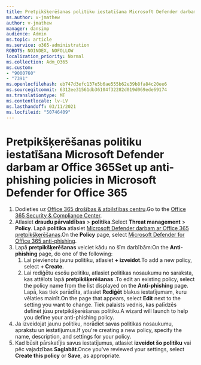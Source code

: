 ```yaml
---
title: Pretpikšķerēšanas politiku iestatīšana Microsoft Defender darbam ar Office 365
ms.author: v-jmathew
author: v-jmathew
manager: dansimp
audience: Admin
ms.topic: article
ms.service: o365-administration
ROBOTS: NOINDEX, NOFOLLOW
localization_priority: Normal
ms.collection: Adm_O365
ms.custom:
- "9000760"
- "7391"
ms.openlocfilehash: eb747d3efc137e5b6ae555b62e39b8fa84c20ee6
ms.sourcegitcommit: 6312ee31561db36104f32282d019d069ede69174
ms.translationtype: MT
ms.contentlocale: lv-LV
ms.lasthandoff: 03/11/2021
ms.locfileid: "50746409"
---
```

# <a name="set-up-anti-phishing-policies-in-microsoft-defender-for-office-365"></a><span data-ttu-id="af5b1-102">Pretpikšķerēšanas politiku iestatīšana Microsoft Defender darbam ar Office 365</span><span class="sxs-lookup"><span data-stu-id="af5b1-102">Set up anti-phishing policies in Microsoft Defender for Office 365</span></span>

1. <span data-ttu-id="af5b1-103">Dodieties uz [Office 365 drošības & atbilstības centru](https://go.microsoft.com/fwlink/p/?linkid=2077143).</span><span class="sxs-lookup"><span data-stu-id="af5b1-103">Go to the [Office 365 Security & Compliance Center](https://go.microsoft.com/fwlink/p/?linkid=2077143).</span></span>
2. <span data-ttu-id="af5b1-104">Atlasiet **draudu pārvaldības**  >  **politika**.</span><span class="sxs-lookup"><span data-stu-id="af5b1-104">Select **Threat management** > **Policy**.</span></span> <span data-ttu-id="af5b1-105">Lapā **politika** atlasiet [Microsoft Defender darbam ar Office 365 pretpikšķerēšanas](https://go.microsoft.com/fwlink/?linkid=2101369).</span><span class="sxs-lookup"><span data-stu-id="af5b1-105">On the **Policy** page, select [Microsoft Defender for Office 365 anti-phishing](https://go.microsoft.com/fwlink/?linkid=2101369).</span></span>
3. <span data-ttu-id="af5b1-106">Lapā **pretpikšķerēšanas** veiciet kādu no šīm darbībām:</span><span class="sxs-lookup"><span data-stu-id="af5b1-106">On the **Anti-phishing** page, do one of the following:</span></span>
    1. <span data-ttu-id="af5b1-107">Lai pievienotu jaunu politiku, atlasiet **+ izveidot**.</span><span class="sxs-lookup"><span data-stu-id="af5b1-107">To add a new policy, select **+ Create**.</span></span>
    1. <span data-ttu-id="af5b1-108">Lai rediģētu esošu politiku, atlasiet politikas nosaukumu no saraksta, kas attēlots lapā **pretpikšķerēšanas** .</span><span class="sxs-lookup"><span data-stu-id="af5b1-108">To edit an existing policy, select the policy name from the list displayed on the **Anti-phishing** page.</span></span> <span data-ttu-id="af5b1-109">Lapā, kas tiek parādīta, atlasiet **Rediģēt** blakus iestatījumam, kuru vēlaties mainīt.</span><span class="sxs-lookup"><span data-stu-id="af5b1-109">On the page that appears, select **Edit** next to the setting you want to change.</span></span> <span data-ttu-id="af5b1-110">Tiek palaists vednis, kas palīdzēs definēt jūsu pretpikšķerēšanas politiku.</span><span class="sxs-lookup"><span data-stu-id="af5b1-110">A wizard will launch to help you define your anti-phishing policy.</span></span>
4. <span data-ttu-id="af5b1-111">Ja izveidojat jaunu politiku, norādiet savas politikas nosaukumu, aprakstu un iestatījumus.</span><span class="sxs-lookup"><span data-stu-id="af5b1-111">If you're creating a new policy, specify the name, description, and settings for your policy.</span></span>
5. <span data-ttu-id="af5b1-112">Kad būsit pārskatījis savus iestatījumus, atlasiet **izveidot šo politiku** vai pēc vajadzības **Saglabāt**.</span><span class="sxs-lookup"><span data-stu-id="af5b1-112">Once you've reviewed your settings, select **Create this policy** or **Save**, as appropriate.</span></span>
